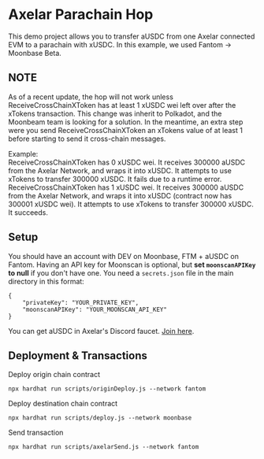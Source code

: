 # Axelar Parachain Hop

This demo project allows you to transfer aUSDC from one Axelar connected EVM 
to a parachain with xUSDC. In this example, we used Fantom -> Moonbase Beta.

## NOTE
As of a recent update, the hop will not work unless ReceiveCrossChainXToken has at least 1 xUSDC wei left over after the xTokens transaction. This change was inherit to Polkadot, and the Moonbeam team is looking for a solution. In the meantime, an extra step were you send ReceiveCrossChainXToken an xTokens value of at least 1 before starting to send it cross-chain messages.  

Example:  
ReceiveCrossChainXToken has 0 xUSDC wei. It receives 300000 aUSDC from the Axelar Network, and wraps it into xUSDC. It attempts to use xTokens to transfer 300000 xUSDC. It fails due to a runtime error.  
ReceiveCrossChainXToken has 1 xUSDC wei. It receives 300000 aUSDC from the Axelar Network, and wraps it into xUSDC (contract now has 300001 xUSDC wei). It attempts to use xTokens to transfer 300000 xUSDC. It succeeds.

## Setup

You should have an account with DEV on Moonbase, FTM + aUSDC on Fantom.
Having an API key for Moonscan is optional, but **set `moonscanAPIKey` to null** if you don't have one.
You need a `secrets.json` file in the main directory in this format:
```
{
    "privateKey": "YOUR_PRIVATE_KEY",
    "moonscanAPIKey": "YOUR_MOONSCAN_API_KEY"
}
```

You can get aUSDC in Axelar's Discord faucet. [Join here](https://discord.com/invite/aRZ3Ra6f7D).

## Deployment & Transactions

Deploy origin chain contract
```
npx hardhat run scripts/originDeploy.js --network fantom
```

Deploy destination chain contract
```
npx hardhat run scripts/deploy.js --network moonbase
```

Send transaction
```
npx hardhat run scripts/axelarSend.js --network fantom
```
